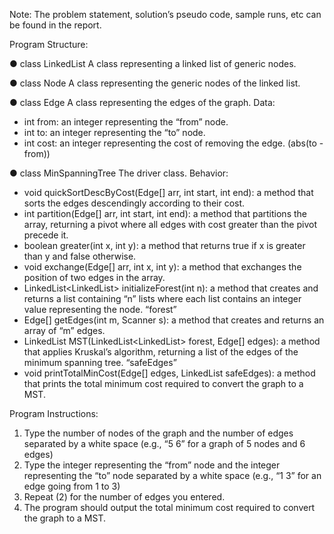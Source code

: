 Note: The problem statement, solution’s pseudo code, sample runs, etc can be found in the report.


Program Structure:

● class LinkedList<T>
A class representing a linked list of generic nodes.

● class Node<T>
A class representing the generic nodes of the linked list.

● class Edge
A class representing the edges of the graph.
Data:
- int from: an integer representing the “from” node.
- int to: an integer representing the “to” node.
- int cost: an integer representing the cost of removing the edge. (abs(to - from))

● class MinSpanningTree The driver class.
Behavior:
- void quickSortDescByCost(Edge[] arr, int start, int end): a method that sorts the edges
descendingly according to their cost.
- int partition(Edge[] arr, int start, int end): a method that partitions the array, returning a
pivot where all edges with cost greater than the pivot precede it.
- boolean greater(int x, int y): a method that returns true if x is greater than y and false
otherwise.
- void exchange(Edge[] arr, int x, int y): a method that exchanges the position of two
edges in the array.
- LinkedList<LinkedList<Integer>> initializeForest(int n): a method that creates and returns
a list containing “n” lists where each list contains an integer value representing the node.
“forest”
- Edge[] getEdges(int m, Scanner s): a method that creates and returns an array of “m”
edges.
- LinkedList<Edge> MST(LinkedList<LinkedList<Integer>> forest, Edge[] edges): a
method that applies Kruskal’s algorithm, returning a list of the edges of the minimum spanning tree. “safeEdges”
- void printTotalMinCost(Edge[] edges, LinkedList<Edge> safeEdges): a method that prints the total minimum cost required to convert the graph to a MST.


Program Instructions:

1) Type the number of nodes of the graph and the number of edges separated by a white space (e.g., “5 6” for a graph of 5 nodes and 6 edges)
2) Type the integer representing the “from” node and the integer representing the “to” node separated by a white space (e.g., “1 3” for an edge going from 1 to 3)
3) Repeat (2) for the number of edges you entered.
4) The program should output the total minimum cost required to convert the graph to a
MST.
